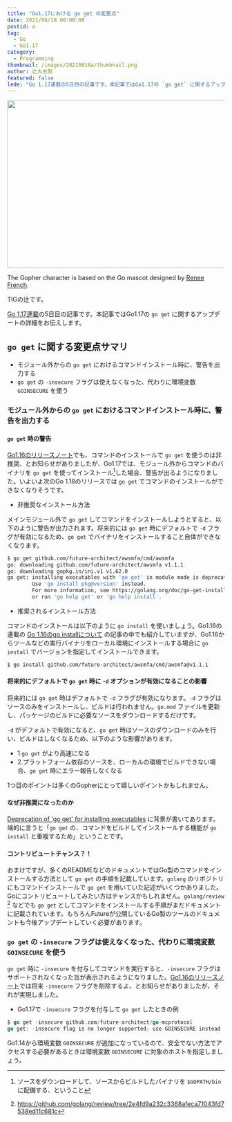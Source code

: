 ```yaml
---
title: "Go1.17における go get の変更点"
date: 2021/08/18 00:00:00
postid: a
tag:
  - Go
  - Go1.17
category:
  - Programming
thumbnail: /images/20210818a/thumbnail.png
author: 辻大志郎
featured: false
lede: "Go 1.17連載の5日目の記事です。本記事ではGo1.17の `go get` に関するアップデートの詳細をお伝えします。モジュール外からの `go get` におけるコマンドインストール時に、警告を出力する"
---
```

<img src="/images/20210818a/go_get.png" alt="" width="900" height="388" loading="lazy">

The Gopher character is based on the Go mascot designed by [Renee French](http://reneefrench.blogspot.com/).

TIGの辻です。

[Go 1.17連載](/articles/20210810a/)の5日目の記事です。本記事ではGo1.17の `go get` に関するアップデートの詳細をお伝えします。

## `go get` に関する変更点サマリ

* モジュール外からの `go get` におけるコマンドインストール時に、警告を出力する
* `go get` の `-insecure` フラグは使えなくなった、代わりに環境変数 `GOINSECURE` を使う

### モジュール外からの `go get` におけるコマンドインストール時に、警告を出力する

#### `go get` 時の警告

[Go1.16のリリースノート](https://golang.org/doc/go1.16#go-command)でも、コマンドのインストールで `go get` を使うのは非推奨、とお知らせがありましたが、Go1.17では、モジュール外からコマンドのバイナリを `go get` を使ってインストール[^1]した場合、警告が出るようになりました。いよいよ次のGo 1.18のリリースでは `go get` でコマンドのインストールができなくなりそうです。

[^1]: ソースをダウンロードして、ソースからビルドしたバイナリを `$GOPATH/bin` に配備する、ということ

- 非推奨なインストール方法

メインモジュール外で `go get` してコマンドをインストールしようとすると、以下のように警告が出力されます。将来的には `go get` 時にデフォルトで `-d` フラグが有効になるため、`go get` でバイナリをインストールすること自体ができなくなります。

```sh
$ go get github.com/future-architect/awsmfa/cmd/awsmfa
go: downloading github.com/future-architect/awsmfa v1.1.1
go: downloading gopkg.in/ini.v1 v1.62.0
go get: installing executables with 'go get' in module mode is deprecated.
        Use 'go install pkg@version' instead.
        For more information, see https://golang.org/doc/go-get-install-deprecation
        or run 'go help get' or 'go help install'.
```

- 推奨されるインストール方法

コマンドのインストールは以下のように `go install` を使いましょう。Go1.16の連載の [Go 1.16のgo installについて](https://future-architect.github.io/articles/20210209/) の記事の中でも紹介していますが、Go1.16からツールなどの実行バイナリをローカル環境にインストールする場合に `go install` でバージョンを指定してインストールできます。

```sh
$ go install github.com/future-architect/awsmfa/cmd/awsmfa@v1.1.1
```

[^2]: https://github.com/golang/review/tree/2e4fd9a232c3368afeca71043fd7538ed11c681c

#### 将来的にデフォルトで `go get` 時に `-d` オプションが有効になることの影響

将来的には `go get` 時はデフォルトで `-d` フラグが有効になります。`-d` フラグはソースのみをインストールし、ビルドは行われません。`go.mod` ファイルを更新し、パッケージのビルドに必要なソースをダウンロードするだけです。

`-d` がデフォルトで有効になると、`go get` 時はソースのダウンロードのみを行い、ビルドはしなくなるため、以下のような影響があります。

* 1.`go get` がより高速になる
* 2.プラットフォーム依存のソースを、ローカルの環境でビルドできない場合、`go get` 時にエラー報告しなくなる

1つ目のポイントは多くのGopherにとって嬉しいポイントかもしれません。

#### なぜ非推奨になったのか

[Deprecation of 'go get' for installing executables](https://golang.org/doc/go-get-install-deprecation) に背景が書いてあります。端的に言うと「`go get` の、コマンドをビルドしてインストールする機能が `go install` と重複するため」ということです。

#### コントリビュートチャンス？！

おまけですが、多くのREADMEなどのドキュメントではGo製のコマンドをインストールする方法として `go get` の手順を記載しています。`golang` のリポジトリにもコマンドインストールで `go get` を用いていた記述がいくつかありました。Goにコントリビュートしてみたい方はチャンスかもしれません。`golang/review` [^2] などでも `go get` としてコマンドをインストールする手順がまだドキュメントに記載されています。もちろんFutureが公開しているGo製のツールのドキュメントも今後アップデートしていく必要があります。

[^2]: https://github.com/golang/review/tree/2e4fd9a232c3368afeca71043fd7538ed11c681c

### `go get` の `-insecure` フラグは使えなくなった、代わりに環境変数 `GOINSECURE` を使う

`go get` 時に `-insecure` を付与してコマンドを実行すると、`-insecure` フラグはサポートされなくなった旨が表示されるようになりました。[Go1.16のリリースノート](https://golang.org/doc/go1.16)では将来 `-insecure` フラグを削除するよ、とお知らせがありましたが、それが実現しました。

- Go1.17で `-insecure` フラグを付与して `go get` したときの例

```go
$ go get -insecure github.com/future-architect/go-mcprotocol
go get: -insecure flag is no longer supported; use GOINSECURE instead
```

Go1.14から環境変数 `GOINSECURE` が追加になっているので、安全でない方法でアクセスする必要があるときは環境変数 `GOINSECURE` に対象のホストを指定しましょう。
